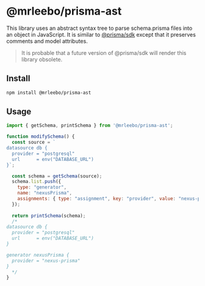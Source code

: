 # @mrleebo/prisma-ast

This library uses an abstract syntax tree to parse schema.prisma files into an object in JavaScript. It is similar to [@prisma/sdk](https://github.com/prisma/prisma/tree/master/src/packages/sdk) except that it preserves comments and model attributes.

> It is probable that a future version of @prisma/sdk will render this library obsolete.

## Install

```bash
npm install @mrleebo/prisma-ast
```

## Usage

```js
import { getSchema, printSchema } from '@mrleebo/prisma-ast';

function modifySchema() {
  const source = `
datasource db {
  provider = "postgresql"
  url      = env("DATABASE_URL")
}`;

  const schema = getSchema(source);
  schema.list.push({ 
    type: "generator", 
    name: "nexusPrisma", 
    assignments: { type: "assignment", key: "provider", value: "nexus-prisma" } 
  });
  
  return printSchema(schema);
  /*
datasource db {
  provider = "postgresql"
  url      = env("DATABASE_URL")
}

generator nexusPrisma {
  provider = "nexus-prisma"
}
  */
}
```
